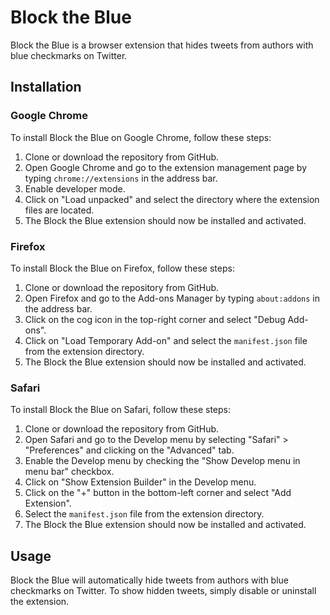# Block the Blue

Block the Blue is a browser extension that hides tweets from authors with blue checkmarks on Twitter.

## Installation

### Google Chrome

To install Block the Blue on Google Chrome, follow these steps:

1. Clone or download the repository from GitHub.
2. Open Google Chrome and go to the extension management page by typing `chrome://extensions` in the address bar.
3. Enable developer mode.
4. Click on "Load unpacked" and select the directory where the extension files are located.
5. The Block the Blue extension should now be installed and activated.

### Firefox

To install Block the Blue on Firefox, follow these steps:

1. Clone or download the repository from GitHub.
2. Open Firefox and go to the Add-ons Manager by typing `about:addons` in the address bar.
3. Click on the cog icon in the top-right corner and select "Debug Add-ons".
4. Click on "Load Temporary Add-on" and select the `manifest.json` file from the extension directory.
5. The Block the Blue extension should now be installed and activated.

### Safari

To install Block the Blue on Safari, follow these steps:

1. Clone or download the repository from GitHub.
2. Open Safari and go to the Develop menu by selecting "Safari" > "Preferences" and clicking on the "Advanced" tab.
3. Enable the Develop menu by checking the "Show Develop menu in menu bar" checkbox.
4. Click on "Show Extension Builder" in the Develop menu.
5. Click on the "+" button in the bottom-left corner and select "Add Extension".
6. Select the `manifest.json` file from the extension directory.
7. The Block the Blue extension should now be installed and activated.

## Usage

Block the Blue will automatically hide tweets from authors with blue checkmarks on Twitter. To show hidden tweets, simply disable or uninstall the extension.
